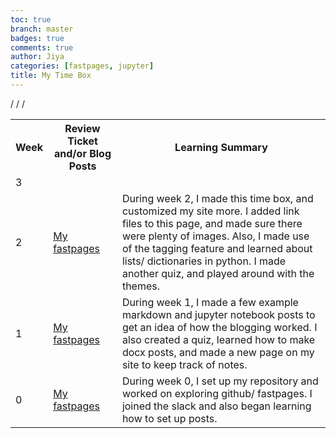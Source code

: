 ```yaml
---
toc: true
branch: master
badges: true
comments: true
author: Jiya
categories: [fastpages, jupyter]
title: My Time Box
---
```


<table>
    <tr>
     <th>Week</th>
     <th>Review Ticket and/or Blog Posts</th>
     <th>Learning Summary</th>
    </tr>
    <tr>
        <td>3</td>
    </tr>
    <tr>
       <td>2</td>
        <td><a href="https://jiya-sav.github.io/jiya_repository/">My fastpages</a></td>/
        <td>During week 2, I made this time box, and customized my site more. I added link files to this page, and made sure there were plenty of images. Also, I made use of the tagging feature and learned about lists/ dictionaries in python. I made another quiz, and played around with the themes.</td>
    </tr>
    <tr>
        <td>1</td>
        <td><a href="https://github.com/jiya-sav/jiya_repository/issues/2">My fastpages</a></td>/
        <td>During week 1, I made a few example markdown and jupyter notebook posts to get an idea of how the blogging worked. I also created a quiz,  learned how to make docx posts, and made a new page on my site to keep track of notes.</td>
    </tr>
    <tr>
        <td>0</td>
        <td><a href="https://jiya-sav.github.io/jiya_repository/">My fastpages</a></td>/
        <td>During week 0, I set up my repository and worked on exploring github/ fastpages. I joined the slack and also began learning how to set up posts.</td>
    </tr>
    